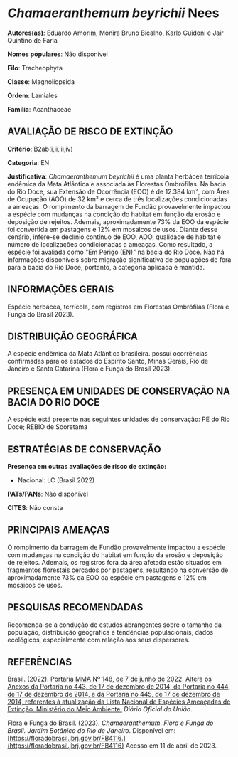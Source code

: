 # *Chamaeranthemum beyrichii* Nees

**Autores(as)**: Eduardo Amorim, Monira Bruno Bicalho, Karlo Guidoni e Jair Quintino de Faria

**Nomes populares**: Não disponível

**Filo**: Tracheophyta

**Classe**: Magnoliopsida

**Ordem**: Lamiales

**Família**: Acanthaceae

## AVALIAÇÃO DE RISCO DE EXTINÇÃO

**Critério**: B2ab(i,ii,iii,iv)

**Categoria**: EN

**Justificativa**: *Chamaeranthemum beyrichii* é uma planta herbácea terrícola endêmica da Mata Atlântica e associada às Florestas Ombrófilas. Na bacia do Rio Doce, sua Extensão de Ocorrência (EOO) é de 12.384 km², com Área de Ocupação (AOO) de 32 km² e cerca de três localizações condicionadas a ameaças. O rompimento da barragem de Fundão provavelmente impactou a espécie com mudanças na condição do habitat em função da erosão e deposição de rejeitos. Ademais, aproximadamente 73% da EOO da espécie foi convertida em pastagens e 12% em mosaicos de usos.  Diante desse cenário, infere-se declínio contínuo de EOO, AOO, qualidade de habitat e número de localizações condicionadas a ameaças. Como resultado, a espécie foi avaliada como "Em Perigo (EN)" na bacia do Rio Doce. Não há informações disponíveis sobre migração significativa de populações de fora para a bacia do Rio Doce, portanto, a categoria aplicada é mantida.

## INFORMAÇÕES GERAIS

Espécie herbácea, terrícola, com registros em Florestas Ombrófilas (Flora e Funga do Brasil 2023).

## DISTRIBUIÇÃO GEOGRÁFICA

A espécie endêmica da Mata Atlântica brasileira. possui ocorrências confirmadas para os estados do Espírito Santo, Minas Gerais, Rio de Janeiro e Santa Catarina (Flora e Funga do Brasil 2023).

## PRESENÇA EM UNIDADES DE CONSERVAÇÃO NA BACIA DO RIO DOCE

A espécie está presente nas seguintes unidades de conservação: PE do Rio Doce; REBIO de Sooretama

## ESTRATÉGIAS DE CONSERVAÇÃO

**Presença em outras avaliações de risco de extinção:**

-   Nacional: LC (Brasil 2022)

**PATs/PANs**: Não disponível

**CITES**: Não consta

## PRINCIPAIS AMEAÇAS

O rompimento da barragem de Fundão provavelmente impactou a espécie com mudanças na condição do habitat em função da erosão e deposição de rejeitos. Ademais, os registros fora da área afetada estão situados em fragmentos florestais cercados por pastagens, resultando na conversão de aproximadamente 73% da EOO da espécie em pastagens e 12% em mosaicos de usos.

## PESQUISAS RECOMENDADAS

Recomenda-se a condução de estudos abrangentes sobre o tamanho da população, distribuição geográfica e tendências populacionais, dados ecológicos, especialmente com relação aos seus dispersores.

## REFERÊNCIAS

Brasil. (2022). [Portaria MMA Nº 148, de 7 de junho de 2022. Altera os Anexos da Portaria no 443, de 17 de dezembro de 2014, da Portaria no 444, de 17 de dezembro de 2014, e da Portaria no 445, de 17 de dezembro de 2014, referentes à atualização da Lista Nacional de Espécies Ameaçadas de Extinção. Ministério do Meio Ambiente.](https://in.gov.br/en/web/dou/-/portaria-mma-n-148-de-7-de-junho-de-2022-406272733) *Diário Oficial da União*.

Flora e Funga do Brasil. (2023). *Chamaeranthemum*. *Flora e Funga do Brasil. Jardim Botânico do Rio de Janeiro*. Disponível em: [https://floradobrasil.jbrj.gov.br/FB4116.](https://floradobrasil.jbrj.gov.br/FB4116) Acesso em 11 de abril de 2023.
